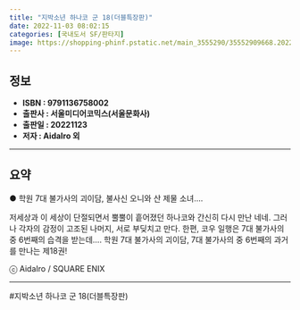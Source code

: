 ```yaml
---
title: "지박소년 하나코 군 18(더블특장판)"
date: 2022-11-03 08:02:15
categories: [국내도서 SF/판타지]
image: https://shopping-phinf.pstatic.net/main_3555290/35552909668.20221031162415.jpg
---
```


## **정보**

- **ISBN : 9791136758002**
- **출판사 : 서울미디어코믹스(서울문화사)**
- **출판일 : 20221123**
- **저자 : AidaIro 외**

------



## **요약**



● 학원 7대 불가사의 괴이담, 
불사신 오니와 산 제물 소녀….

저세상과 이 세상이 단절되면서
뿔뿔이 흩어졌던 하나코와 
간신히 다시 만난 네네.
그러나 각자의 감정이 고조된 나머지,
서로 부딪치고 만다.
한편, 코우 일행은 7대 불가사의 중
6번째의 습격을 받는데….
학원 7대 불가사의 괴이담,
7대 불가사의 중 6번째의 
과거를 만나는 제18권!

 ⓒ AidaIro / SQUARE ENIX



------

#지박소년 하나코 군 18(더블특장판)



